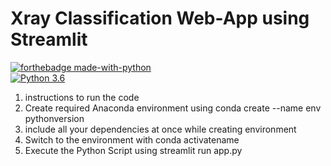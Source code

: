 # Xray Classification Web-App using Streamlit

[![forthebadge made-with-python](http://ForTheBadge.com/images/badges/made-with-python.svg)](https://www.python.org/)                 
[![Python 3.6](https://img.shields.io/badge/python-3.6-blue.svg)](https://www.python.org/downloads/release/python-360/) 

1. instructions to run the code 
2. Create required Anaconda environment using conda create --name env pythonversion 
3. include all your dependencies at once while creating environment 
4. Switch to the environment with conda activatename
5. Execute the Python Script using streamlit run app.py 
